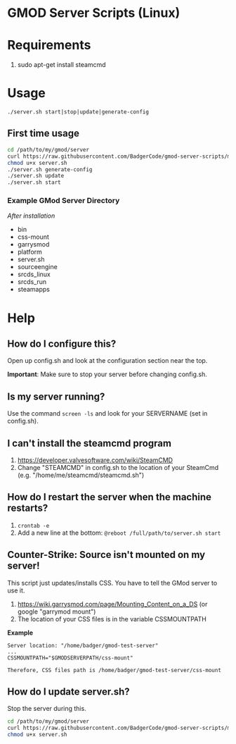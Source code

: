 # GMOD Server Scripts (Linux)

# Requirements
1. sudo apt-get install steamcmd

# Usage
```./server.sh start|stop|update|generate-config```

## First time usage
```bash
cd /path/to/my/gmod/server
curl https://raw.githubusercontent.com/BadgerCode/gmod-server-scripts/master/server.sh?$(date +%s) > server.sh
chmod u+x server.sh
./server.sh generate-config
./server.sh update
./server.sh start
```

### Example GMod Server Directory
*After installation*
* bin
* css-mount
* garrysmod
* platform
* server.sh
* sourceengine
* srcds_linux
* srcds_run
* steamapps



# Help
## How do I configure this?
Open up config.sh and look at the configuration section near the top.

**Important**: Make sure to stop your server before changing config.sh.

## Is my server running?
Use the command
```screen -ls```
and look for your SERVERNAME (set in config.sh).

## I can't install the steamcmd program
1. https://developer.valvesoftware.com/wiki/SteamCMD
2. Change "STEAMCMD" in config.sh to the location of your SteamCmd (e.g. "/home/me/steamcmd/steamcmd.sh")

## How do I restart the server when the machine restarts?
1. ```crontab -e```
2. Add a new line at the bottom: ```@reboot /full/path/to/server.sh start```

## Counter-Strike: Source isn't mounted on my server!
This script just updates/installs CSS. You have to tell the GMod server to use it.

1. https://wiki.garrysmod.com/page/Mounting_Content_on_a_DS (or google "garrymod mount")
2. The location of your CSS files is in the variable CSSMOUNTPATH

**Example**
```
Server location: "/home/badger/gmod-test-server"
...
CSSMOUNTPATH="$GMODSERVERPATH/css-mount"

Therefore, CSS files path is /home/badger/gmod-test-server/css-mount
```

## How do I update server.sh?
Stop the server during this.
```bash
cd /path/to/my/gmod/server
curl https://raw.githubusercontent.com/BadgerCode/gmod-server-scripts/master/server.sh?$(date +%s) > server.sh
chmod u+x server.sh
```
